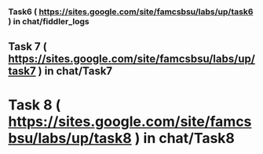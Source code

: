### Task6 ( https://sites.google.com/site/famcsbsu/labs/up/task6 ) in chat/fiddler_logs
## Task 7 ( https://sites.google.com/site/famcsbsu/labs/up/task7 ) in chat/Task7
# Task 8 ( https://sites.google.com/site/famcsbsu/labs/up/task8 ) in chat/Task8

